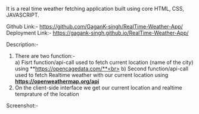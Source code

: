 It is a real time weather fetching application built using core HTML, CSS, JAVASCRIPT.

Github Link:- https://github.com/GaganK-singh/RealTime-Weather-App/
Deployment Link:- https://gagank-singh.github.io/RealTime-Weather-App/

Description:- 
1) There are two function:-<br>
     a) Fisrt function/api-call used to fetch current location (name of the city) using **https://opencagedata.com/**<br>
     b) Second function/api-call used to fetch Realtime weather with our current location using **https://openweathermap.org/api**
2) On the client-side interface we get our current location and realtime temprature of the location

Screenshot:-
